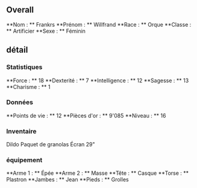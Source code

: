 ## Overall

**Nom : ** Frankrs
**Prénom : ** Willfrand
**Race : ** Orque
**Classe : ** Artificier
**Sexe : ** Féminin

## détail
### Statistiques

**Force : ** 18
**Dexterité : ** 7
**Intelligence : ** 12
**Sagesse : ** 13
**Charisme : ** 1

### Données

**Points de vie : ** 12
**Pièces d'or : ** 9'085
**Niveau : ** 16

### Inventaire
Dildo
Paquet de granolas
Écran 29"

### équipement
**Arme 1 : ** Épée
**Arme 2 : ** Masse
**Tête : ** Casque
**Torse : ** Plastron
**Jambes : ** Jean
**Pieds : ** Grolles
